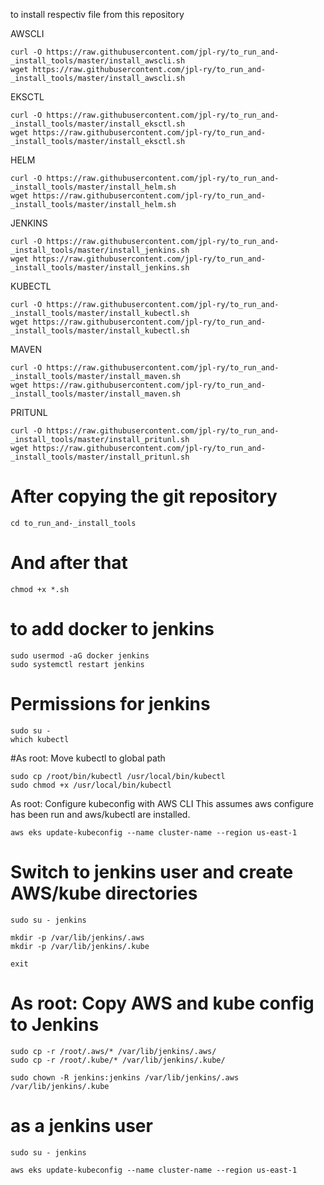 to install respectiv file from this repository

AWSCLI
```
curl -O https://raw.githubusercontent.com/jpl-ry/to_run_and-_install_tools/master/install_awscli.sh
wget https://raw.githubusercontent.com/jpl-ry/to_run_and-_install_tools/master/install_awscli.sh
```
EKSCTL
```
curl -O https://raw.githubusercontent.com/jpl-ry/to_run_and-_install_tools/master/install_eksctl.sh
wget https://raw.githubusercontent.com/jpl-ry/to_run_and-_install_tools/master/install_eksctl.sh
```
HELM
```
curl -O https://raw.githubusercontent.com/jpl-ry/to_run_and-_install_tools/master/install_helm.sh
wget https://raw.githubusercontent.com/jpl-ry/to_run_and-_install_tools/master/install_helm.sh
```
JENKINS
```
curl -O https://raw.githubusercontent.com/jpl-ry/to_run_and-_install_tools/master/install_jenkins.sh
wget https://raw.githubusercontent.com/jpl-ry/to_run_and-_install_tools/master/install_jenkins.sh
```
KUBECTL
```
curl -O https://raw.githubusercontent.com/jpl-ry/to_run_and-_install_tools/master/install_kubectl.sh
wget https://raw.githubusercontent.com/jpl-ry/to_run_and-_install_tools/master/install_kubectl.sh
```
MAVEN
```
curl -O https://raw.githubusercontent.com/jpl-ry/to_run_and-_install_tools/master/install_maven.sh
wget https://raw.githubusercontent.com/jpl-ry/to_run_and-_install_tools/master/install_maven.sh
```
PRITUNL
```
curl -O https://raw.githubusercontent.com/jpl-ry/to_run_and-_install_tools/master/install_pritunl.sh
wget https://raw.githubusercontent.com/jpl-ry/to_run_and-_install_tools/master/install_pritunl.sh
```
# After copying the git repository
```
cd to_run_and-_install_tools
```
# And after that
```
chmod +x *.sh
```
# to add docker to jenkins
```
sudo usermod -aG docker jenkins
sudo systemctl restart jenkins
```
# Permissions for jenkins
 ```
sudo su - 
which kubectl
 ```
#As root: Move kubectl to global path
 ```
sudo cp /root/bin/kubectl /usr/local/bin/kubectl
sudo chmod +x /usr/local/bin/kubectl
```
As root: Configure kubeconfig with AWS CLI
This assumes aws configure has been run and aws/kubectl are installed.
```
aws eks update-kubeconfig --name cluster-name --region us-east-1
```
# Switch to jenkins user and create AWS/kube directories
 ```
sudo su - jenkins
```
```
mkdir -p /var/lib/jenkins/.aws
mkdir -p /var/lib/jenkins/.kube
```
```
exit
```
# As root: Copy AWS and kube config to Jenkins
```
sudo cp -r /root/.aws/* /var/lib/jenkins/.aws/
sudo cp -r /root/.kube/* /var/lib/jenkins/.kube/
```
```
sudo chown -R jenkins:jenkins /var/lib/jenkins/.aws /var/lib/jenkins/.kube
```
# as a jenkins user
 ```
sudo su - jenkins
```
```
aws eks update-kubeconfig --name cluster-name --region us-east-1
```
